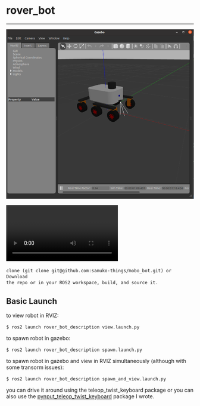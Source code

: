 # rover_bot
---

![rover_bot](https://github.com/samuko-things/rover_bot/blob/main/rover_bot_pics1.png)

![rover_bot video](https://github.com/samuko-things/rover_bot/blob/main/rover_bot_vid1.mp4)

```
clone (git clone git@github.com:samuko-things/mobo_bot.git) or Download
the repo or in your ROS2 workspace, build, and source it.
```
## Basic Launch
to view robot in RVIZ:
```shell
$ ros2 launch rover_bot_description view.launch.py
```

to spawn robot in gazebo:
```shell
$ ros2 launch rover_bot_description spawn.launch.py
```

to spawn robot in gazebo and view in RVIZ simultaneously (although with some transorm issues):
```shell
$ ros2 launch rover_bot_description spawn_and_view.launch.py
```

you can drive it around using the teleop_twist_keyboard package or you can 
also use the [pynput_teleop_twist_keyboard](https://github.com/samuko-things/pynput_teleop_twist_keyboard.git) package I wrote.
